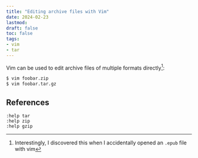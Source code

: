 ```yaml
---
title: "Editing archive files with Vim"
date: 2024-02-23
lastmod:
draft: false
toc: false
tags:
- vim
- tar
---
```


Vim can be used to edit archive files of multiple formats directly[^1]:

```bash
$ vim foobar.zip
$ vim foobar.tar.gz
```


## References
```text
:help tar
:help zip
:help gzip
```

[^1]: Interestingly, I discovered this when I accidentally opened an `.epub` file
with vim
